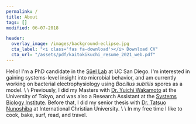 ```yaml
---
permalink: /
title: About
tags: []
modified: 06-07-2018

header:
  overlay_image: /images/background-eclipse.jpg
  cta_label: "<i class='fas fa-download'></i> Download CV"
  cta_url: "/assets/pdf/kaitokikuchi_resume_2021_web.pdf"
---
```


Hello! I'm a PhD candidate in the [Süel Lab](http://labs.biology.ucsd.edu/suel/) at UC San Diego. I'm interested in gaining systems-level insight into microbial behavior, and am currently working on bacterial electrophysiology using *Bacillus subtilis* spores as a model.
\\
\\
Previously, I did my Masters with [Dr. Yuichi Wakamoto](http://park.itc.u-tokyo.ac.jp/wakamoto-lab/index_e.html) at the University of Tokyo, and was also a Research Assistant at the [Systems Biology Institute](http://sbi.jp/aboutSBI.htm). Before that, I did my senior thesis with [Dr. Tatsuo Nunoshiba](https://researchers.icu.ac.jp/icuhp/KgApp?kyoinId=ymkmgiyeggy&Language=2) at International Christian University.
\\
\\
In my free time I like to cook, bake, surf, read, and travel.
